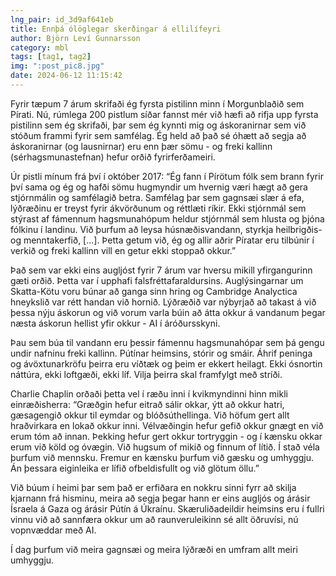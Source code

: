 ```yaml
---
lng_pair: id_3d9af641eb
title: Ennþá ólöglegar skerðingar á ellilífeyri
author: Björn Leví Gunnarsson
category: mbl
tags: [tag1, tag2]
img: ":post_pic8.jpg"
date: 2024-06-12 11:15:42
---
```


Fyrir tæpum 7 árum skrifaði ég fyrsta pistilinn minn í Morgunblaðið sem Pírati. Nú, rúmlega 200 pistlum síðar fannst mér við hæfi að rifja upp fyrsta pistilinn sem ég skrifaði, þar sem ég kynnti mig og áskoranirnar sem við stóðum frammi fyrir sem samfélag. Ég held að það sé óhætt að segja að áskoranirnar (og lausnirnar) eru enn þær sömu - og freki kallinn (sérhagsmunastefnan) hefur orðið fyrirferðameiri.

Úr pistli mínum frá því í október 2017:
“Ég fann í Pírötum fólk sem brann fyrir því sama og ég og hafði sömu hugmyndir um hvernig væri hægt að gera stjórnmálin og samfélagið betra. Samfélag þar sem gagnsæi slær á efa, lýðræðinu er treyst fyrir ákvörðunum og réttlæti ríkir. Ekki stjórnmál sem stýrast af fámennum hagsmunahópum heldur stjórnmál sem hlusta og þjóna fólkinu í landinu. Við þurfum að leysa húsnæðisvandann, styrkja heilbrigðis- og menntakerfið, [...]. Þetta getum við, ég og allir aðrir Píratar eru tilbúnir í verkið og freki kallinn vill en getur ekki stoppað okkur.”

Það sem var ekki eins augljóst fyrir 7 árum var hversu mikill yfirgangurinn gæti orðið. Þetta var í upphafi falsfréttafaraldursins. Auglýsingarnar um Skatta-Kötu voru búnar að ganga sinn hring og Cambridge Analyctica hneykslið var rétt handan við hornið. Lýðræðið var nýbyrjað að takast á við þessa nýju áskorun og við vorum varla búin að átta okkur á vandanum þegar næsta áskorun hellist yfir okkur - AI í áróðursskyni. 

Þau sem búa til vandann eru þessir fámennu hagsmunahópar sem þá gengu undir nafninu freki kallinn. Pútínar heimsins, stórir og smáir. Áhrif peninga og ávöxtunarkröfu þeirra eru víðtæk og þeim er ekkert heilagt. Ekki ósnortin náttúra, ekki loftgæði, ekki líf. Vilja þeirra skal framfylgt með stríði.

Charlie Chaplin orðaði þetta vel í ræðu inni í kvikmyndinni hinn mikli einræðisherra: 
“Græðgin hefur eitrað sálir okkar, ýtt að okkur hatri, gæsagengið okkur til eymdar og blóðsúthellinga. Við höfum gert allt hraðvirkara en lokað okkur inni. Vélvæðingin hefur gefið okkur gnægt en við erum tóm að innan. Þekking hefur gert okkur tortryggin - og í kænsku okkar erum við köld og óvægin. Við hugsum of mikið og finnum of lítið. Í stað véla þurfum við mennsku. Fremur en kænsku þurfum við gæsku og umhyggju. Án þessara eiginleika er lífið ofbeldisfullt og við glötum öllu.”

Við búum í heimi þar sem það er erfiðara en nokkru sinni fyrr að skilja kjarnann frá hisminu, meira að segja þegar hann er eins augljós og árásir Ísraela á Gaza og árásir Pútín á Úkraínu. Skæruliðadeildir heimsins eru í fullri vinnu við að sannfæra okkur um að raunveruleikinn sé allt öðruvísi, nú vopnvæddar með AI. 

Í dag þurfum við meira gagnsæi og meira lýðræði en umfram allt meiri umhyggju.
